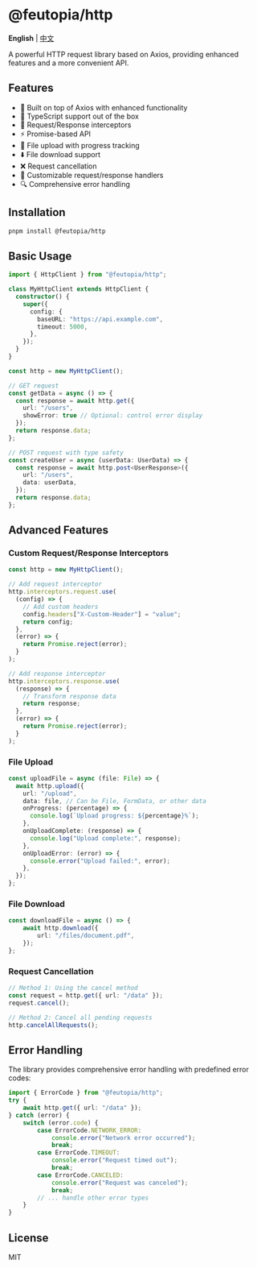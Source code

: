 # @feutopia/http

**English** | [中文](https://github.com/feutopia/feutopia-monorepo/blob/main/packages/http/README.zh-CN.md)

A powerful HTTP request library based on Axios, providing enhanced features and a more convenient API.

## Features

- 🚀 Built on top of Axios with enhanced functionality
- 🎯 TypeScript support out of the box
- 🔄 Request/Response interceptors
- ⚡ Promise-based API
- 📁 File upload with progress tracking
- ⬇️ File download support
- ❌ Request cancellation
- 🎨 Customizable request/response handlers
- 🔍 Comprehensive error handling

## Installation

```bash
pnpm install @feutopia/http
```

## Basic Usage

```ts
import { HttpClient } from "@feutopia/http";

class MyHttpClient extends HttpClient {
  constructor() {
    super({
      config: {
        baseURL: "https://api.example.com",
        timeout: 5000,
      },
    });
  }
}

const http = new MyHttpClient();

// GET request
const getData = async () => {
  const response = await http.get({ 
    url: "/users",
    showError: true // Optional: control error display
  });
  return response.data;
};

// POST request with type safety
const createUser = async (userData: UserData) => {
  const response = await http.post<UserResponse>({
    url: "/users",
    data: userData,
  });
  return response.data;
};
```

## Advanced Features

### Custom Request/Response Interceptors

```ts
const http = new MyHttpClient();

// Add request interceptor
http.interceptors.request.use(
  (config) => {
    // Add custom headers
    config.headers["X-Custom-Header"] = "value";
    return config;
  },
  (error) => {
    return Promise.reject(error);
  }
);

// Add response interceptor
http.interceptors.response.use(
  (response) => {
    // Transform response data
    return response;
  },
  (error) => {
    return Promise.reject(error);
  }
);
```

### File Upload

```ts
const uploadFile = async (file: File) => {
  await http.upload({
    url: "/upload",
    data: file, // Can be File, FormData, or other data
    onProgress: (percentage) => {
      console.log(`Upload progress: ${percentage}%`);
    },
    onUploadComplete: (response) => {
      console.log("Upload complete:", response);
    },
    onUploadError: (error) => {
      console.error("Upload failed:", error);
    },
  });
};
```

### File Download

```ts
const downloadFile = async () => {
	await http.download({
		url: "/files/document.pdf",
	});
};
```

### Request Cancellation

```ts
// Method 1: Using the cancel method
const request = http.get({ url: "/data" });
request.cancel();

// Method 2: Cancel all pending requests
http.cancelAllRequests();
```

## Error Handling

The library provides comprehensive error handling with predefined error codes:

```ts
import { ErrorCode } from "@feutopia/http";
try {
	await http.get({ url: "/data" });
} catch (error) {
	switch (error.code) {
		case ErrorCode.NETWORK_ERROR:
			console.error("Network error occurred");
			break;
		case ErrorCode.TIMEOUT:
			console.error("Request timed out");
			break;
		case ErrorCode.CANCELED:
			console.error("Request was canceled");
			break;
		// ... handle other error types
	}
}
```

## License

MIT
